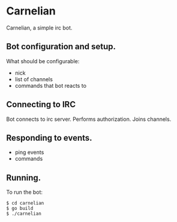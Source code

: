# Carnelian

Carnelian, a simple irc bot.

Bot configuration and setup.
----------------------------

What should be configurable:
- nick
- list of channels
- commands that bot reacts to

Connecting to IRC
------------------

Bot connects to irc server.
Performs authorization.
Joins channels.

Responding to events.
---------------------

- ping events
- commands

Running.
--------

To run the bot:

    $ cd carnelian
    $ go build
    $ ./carnelian
